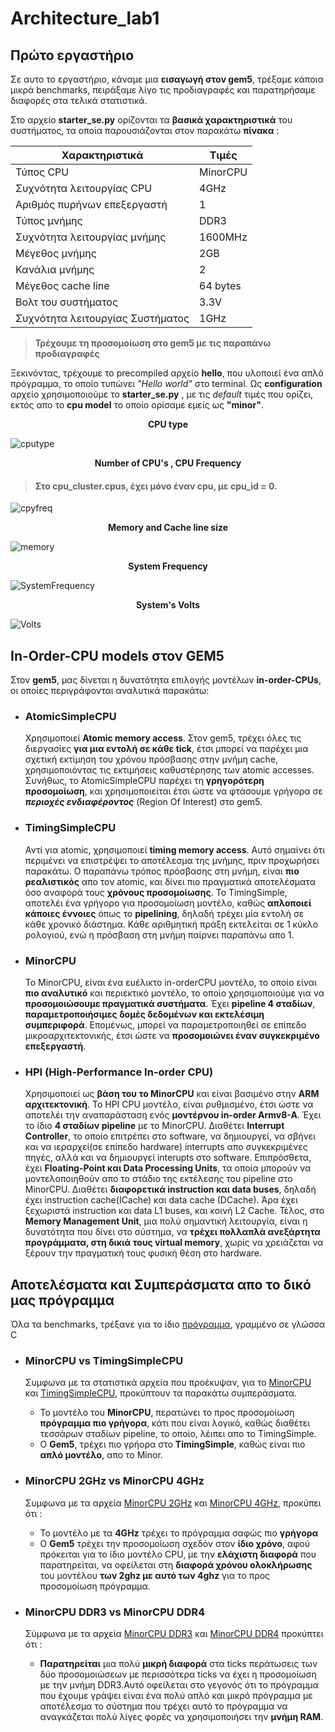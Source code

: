 # Architecture_lab1

## Πρώτο εργαστήριο

Σε αυτο το εργαστήριο, κάναμε μια **εισαγωγή στον gem5**, τρέξαμε κάποια μικρά benchmarks, πειράξαμε λίγο τις προδιαγραφές και παρατηρήσαμε διαφορές στα τελικά στατιστικά. 

Στο αρχείο **starter_se.py** ορίζονται τα **βασικά χαρακτηριστικά** του συστήματος, τα οποία παρουσιάζονται στον παρακάτω **πίνακα** :

| Χαρακτηριστικά | Τιμές |
|   --- | ---|              
| Τύπος CPU | MinorCPU |
| Συχνότητα λειτουργίας CPU | 4GHz |
| Αριθμός πυρήνων επεξεργαστή | 1 |
| Τύπος μνήμης | DDR3 |
| Συχνότητα λειτουργίας μνήμης | 1600ΜΗz |
| Μέγεθος μνήμης | 2GB |
| Κανάλια μνήμης | 2 |
| Μέγεθος cache line | 64 bytes |
| Βολτ του συστήματος | 3.3V |
| Συχνότητα λειτουργίας Συστήματος | 1GHz |  

 
> **Τρέχουμε τη προσομοίωση στο gem5 με τις παραπάνω προδιαγραφές**  


Ξεκινόντας, τρέχουμε το precompiled αρχείο **hello**, που υλοποιεί ένα απλό πρόγραμμα, το οποίο τυπώνει _"Hello world"_ στο terminal. Ως **configuration** αρχείο χρησιμοποιούμε το **starter_se.py** , με τις _default_ τιμές που ορίζει, εκτός απο το **cpu model** το οποίο ορίσαμε εμείς ως **"minor"**.  


<h><p align='center'>
  <b>CPU type</b>
</p></h>

![cputype](https://github.com/nikifori/Architecture_lab1/blob/master/Screenshot%20from%202019-11-19%2014-37-49.png)


<h><p align='center'>
  <b>Number of CPU's , CPU Frequency </b>
</p></h>

> #### Στο cpu_cluster.cpus, έχει μόνο έναν cpu, με cpu_id = 0.

![cpyfreq](https://github.com/nikifori/Architecture_lab1/blob/master/Screenshot%20from%202019-11-19%2014-37-25.png)


<h><p align='center'>
  <b>Memory and Cache line size</b>
</p></h>

![memory](https://github.com/nikifori/Architecture_lab1/blob/master/Screenshot%20from%202019-11-19%2015-12-25.png)


<h><p align='center'>
  <b>System Frequency</b>
</p></h>

![SystemFrequency](https://github.com/nikifori/Architecture_lab1/blob/master/Screenshot%20from%202019-11-19%2014-33-33.png)


<h><p align='center'>
  <b>System's Volts</b>
</p></h>

![Volts](https://github.com/nikifori/Architecture_lab1/blob/master/Screenshot%20from%202019-11-19%2014-34-54.png)


<p align='center'><h2>
  <b>In-Order-CPU models στον GEM5</b>
</h2></p>

Στον **gem5**, μας δίνεται η δυνατότητα επιλογής μοντέλων **in-order-CPUs**, οι οποίες περιγράφονται αναλυτικά παρακάτω:

- ### AtomicSimpleCPU
    Χρησιμοποιεί **Atomic memory access**. Στον gem5, τρέχει όλες τις διεργασίες **για μια εντολή σε κάθε tick**, έτσι μπορεί να παρέχει μια σχετική εκτίμηση του χρόνου πρόσβασης στην μνήμη cache, χρησιμοποιόντας τις εκτιμήσεις καθυστέρησης των atomic accesses. Συνήθως, το AtomicSimpleCPU παρέχει τη **γρηγορότερη προσομοίωση**, και χρησιμοποιείται έτσι ώστε να φτάσουμε γρήγορα σε **_περιοχές ενδιαφέροντος_** (Region Of Interest) στο gem5.

- ### TimingSimpleCPU
     Αντί για atomic, χρησιμοποιεί **timing memory access**. Αυτό σημαίνει ότι περιμένει να επιστρέψει το αποτέλεσμα της μνήμης, πριν προχωρήσει παρακάτω. Ο παραπάνω τρόπος πρόσβασης στη μνήμη, είναι **πιο ρεαλιστικός** απο τον atomic, και δίνει πιο πραγματικά αποτελέσματα όσο αναφορά τους **χρόνους προσομοίωσης**. Το TimingSimple, αποτελέι ένα γρήγορο για προσομοίωση μοντέλο, καθώς **απλοποιεί κάποιες έννοιες** όπως το **pipelining**, δηλαδή τρέχει μία εντολή σε κάθε χρονικό διάστημα. Κάθε αριθμητική πράξη εκτελείται σε 1 κύκλο ρολογιού, ενώ η πρόσβαση στη μνήμη παίρνει παραπάνω απο 1.
     
- ### MinorCPU
     Το MinorCPU, είναι ένα ευέλικτο in-orderCPU μοντέλο, το οποίο είναι **πιο αναλυτικό** και περιεκτικό μοντέλο, το οποίο χρησιμοποιούμε για να **προσομοιώσουμε πραγματικά συστήματα**. Έχει **pipeline 4 σταδίων**, **παραμετροποιήσιμες δομές δεδομένων και εκτελέσιμη συμπεριφορά**. Επομένως, μπορεί να παραμετροποιηθεί σε επίπεδο μικροαρχιτεκτονικής, έτσι ώστε να **προσομοιώνει έναν συγκεκριμένο επεξεργαστή**.
     
- ### HPI (High-Performance In-order CPU)
     Χρησιμοποιεί ως **βάση του το MinorCPU** και είναι βασιμένο στην **ARM αρχιτεκτονική**. Το HPI CPU μοντέλο, είναι ρυθμισμένο, έτσι ώστε να αποτελέι την αναπαράσταση ενός **μοντέρνου in-order Armv8-A**. Έχει το ίδιο **4 σταδίων pipeline** με το MinorCPU. Διαθέτει **Interrupt Controller**, το οποίο επιτρέπει στο software, να δημιουργεί, να σβήνει και να ιεραρχεί(σε επίπεδο hardware) interrupts απο συγκεκριμένες πηγές, αλλά και να δημιουργεί interupts στο software. Επιπρόσθετα, έχει **Floating-Point και Data Processing Units**, τα οποία μπορούν να μοντελοποιηθούν απο το στάδιο της εκτέλεσης του pipeline στο MinorCPU. Διαθέτει **διαφορετικά instruction και data buses**, δηλαδή έχει instruction cache(ICache) και data cache (DCache). Άρα έχει ξεχωριστά instruction και data L1 buses, και κοινή L2 Cache. Τέλος, στο **Memory Management Unit**, μια πολύ σημαντική λειτουργία, είναι η δυνατότητα που δίνει στο σύστημα, να **τρέχει πολλαπλά ανεξάρτητα προγράμματα, στη δικιά τους virtual memory**, χωρίς να χρειάζεται να ξέρουν την πραγματική τους φυσική θέση στο hardware.
     
<p align='center'><h2>
  <b>Αποτελέσματα και Συμπεράσματα απο το δικό μας πρόγραμμα</b>
</h2></p>

Όλα τα benchmarks, τρέξανε για το ίδιο [πρόγραμμα](https://github.com/nikifori/Architecture_lab1/blob/master/Test_for.c), γραμμένο σε γλώσσα C

- ### MinorCPU vs TimingSimpleCPU
     Συμφωνα με τα στατιστικά αρχεία που προέκυψαν, για το [MinorCPU](https://github.com/nikifori/Architecture_lab1/blob/master/Minor.txt) και [TimingSimpleCPU](https://github.com/nikifori/Architecture_lab1/blob/master/TimingSimple.txt), προκύπτουν τα παρακάτω συμπεράσματα.
     - Το μοντέλο του **MinorCPU**, περατώνει το προς προσομοίωση **πρόγραμμα πιο γρήγορα**, κάτι που είναι λογικό, καθώς διαθέτει τεσσάρων σταδίων pipeline, το οποίο, λέιπει απο το TimingSimple.
     - Ο **Gem5**, τρέχει πιο γρήορα στο **TimingSimple**, καθώς είναι πιο **απλό μοντέλο**, απο το Minor.
     
     
- ### MinorCPU 2GHz vs MinorCPU 4GHz
     Συμφωνα με τα αρχεία [MinorCPU 2GHz](https://github.com/nikifori/Architecture_lab1/blob/master/Minor.txt) και [MinorCPU 4GHz](https://github.com/nikifori/Architecture_lab1/blob/master/Minor_4GHz.txt), προκύπει ότι :
     - Το μοντέλο με τα **4GHz** τρέχει το πρόγραμμα σαφώς πιο **γρήγορα**
     - Ο **Gem5** τρέχει την προσομοίωση σχεδόν στον **ίδιο χρόνο**, αφού πρόκειται για το ίδιο μοντέλο CPU, με την **ελάχιστη διαφορά** που παρατηρείται, να οφείλεται στη **διαφορά χρόνου ολοκλήρωσης** του μοντέλου **των 2ghz με αυτό των 4ghz** για το προς προσομοίωση πρόγραμμα.
     
- ### MinorCPU DDR3 vs MinorCPU DDR4
     Σύμφωνα με τα αρχεία [MinorCPU DDR3](https://github.com/nikifori/Architecture_lab1/blob/master/Minor.txt) και [MinorCPU DDR4](https://github.com/nikifori/Architecture_lab1/blob/master/Minor_DDR4.txt) προκύπτει ότι :
     - **Παρατηρείται** μια πολύ **μικρή διαφορά** στα ticks περάτωσεις των δύο προσομοιώσεων με περισσότερα ticks να έχει η προσομοίωση με την μνήμη DDR3.Αυτό οφείλεται στο γεγονός ότι το πρόγραμμα που έχουμε γράψει είναι ένα πολύ απλό και μικρό πρόγραμμα με αποτέλεσμα το σύστημα που τρέχει αυτό το πρόγραμμα να αναγκάζεται πολύ λίγες φορές να χρησιμοποιήσει την **μνήμη RAM**.
     
     
     
     
     
     
     
     
     
